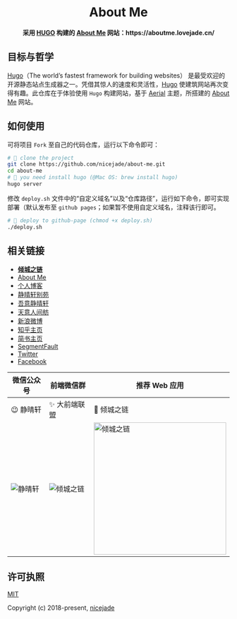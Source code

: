 <h1 align="center">About Me</h1>

<div align="center">
  <strong>
    采用 <a href="https://gohugo.io/">HUGO</a> 构建的 <a href="https://about.me/nicejade">About Me</a> 网站：https://aboutme.lovejade.cn/
  </strong>
</div>

## 目标与哲学

[Hugo](https://gohugo.io/)（The world’s fastest framework for building websites） 是最受欢迎的开源静态站点生成器之一。凭借其惊人的速度和灵活性，[Hugo](https://gohugo.io/) 使建筑网站再次变得有趣。此仓库在于体验使用 `Hugo` 构建网站，基于 [Aerial](https://themes.gohugo.io/aerial/) 主题，所搭建的 [About Me](https://about.me/nicejade) 网站。

## 如何使用

可将项目 `Fork` 至自己的代码仓库，运行以下命令即可：

```bash
# 🎉 clone the project
git clone https://github.com/nicejade/about-me.git
cd about-me
# 🦉 you need install hugo (@Mac OS: brew install hugo)
hugo server
```

修改 `deploy.sh` 文件中的“自定义域名”以及“仓库路径”，运行如下命令，即可实现部署（默认发布至 `github pages`；如果暂不使用自定义域名，注释该行即可。

```bash
# 🚀 deploy to github-page (chmod +x deploy.sh)
./deploy.sh
```

## 相关链接

- [**倾城之链**](https://nicelinks.site?from=github)
- [About Me](https://aboutme.lovejade.cn/?from=github)
- [个人博客](https://jeffjade.com/nicelinks?from=github)
- [静晴轩别苑](https://nice.lovejade.cn/?from=github)
- [吾意静晴轩](https://docz.lovejade.cn/?from=github)
- [天意人间舫](https://blog.lovejade.cn/?from=github)
- [新浪微博](https://weibo.com/jeffjade?from=github)
- [知乎主页](https://www.zhihu.com/people/yang-qiong-pu/)
- [简书主页](https://www.jianshu.com/u/9aae3d8f4c3d)
- [SegmentFault](https://segmentfault.com/u/jeffjade)
- [Twitter](https://twitter.com/nicejadeyang)
- [Facebook](https://www.facebook.com/yang.gang.jade)

| 微信公众号 | 前端微信群 | 推荐 Web 应用 |
| --- | --- | --- |
| 😉 静晴轩 | ✨ 大前端联盟 | 🎉 倾城之链 |
| ![静晴轩](https://image.nicelinks.site/qrcode_jqx.jpg) | ![倾城之链](https://image.nicelinks.site/wqycx-weixin.png?ver=1) |<img src="https://image.nicelinks.site/nice-links.png" width="300px" alt="倾城之链"></img>|

## 许可执照

[MIT](http://opensource.org/licenses/MIT)

Copyright (c) 2018-present, [nicejade](https://aboutme.lovejade.cn/)